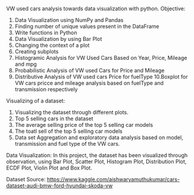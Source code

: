 VW used cars analysis towards data visualization with python. 
Objective:
1. Data Visualization using NumPy and Pandas
2. Finding number of unique values present in the DataFrame
3. Write functions in Python
4. Data Visualization by using Bar Plot
5. Changing the context of a plot
6. Creating subplots
7. Histogramic Analysis for VW Used Cars Based on Year, Price, Mileage and mpg
8. Probabilistic Analysis of VW used Cars for Price and Mileage
9. Distributive Analysis of VW used cars Price for fuelType 
10.Boxplot for VW cars pricce and mileage analysis based on fuelType and transmission respectively


Visualizing of a dataset:
1. Visualizing the dataset through different plots.
2. Top 5 selling cars in the dataset
3. The average selling price of the top 5 selling car models
4. The toatl sell of the top 5 selling car models
5. Data set Aggregation and exploratory data analysis based on model, transmission and fuel type of the VW cars.

Data Visualization: In this project, the dataset has been visualized through observation, using Bar Plot, Scatter Plot, Histogram Plot, Distribution Plot, ECDF Plot, Violin Plot and Box Plot.


Dataset Source: https://www.kaggle.com/aishwaryamuthukumar/cars-dataset-audi-bmw-ford-hyundai-skoda-vw

